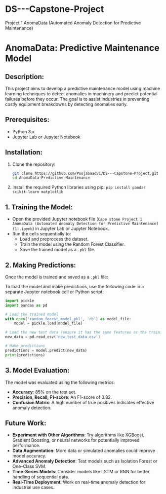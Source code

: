 # DS---Capstone-Project
Project 1 AnomaData (Automated Anomaly Detection for Predictive Maintenance)

# AnomaData: Predictive Maintenance Model

## Description:
This project aims to develop a predictive maintenance model using machine learning techniques to detect anomalies in machinery and predict potential failures before they occur. The goal is to assist industries in preventing costly equipment breakdowns by detecting anomalies early.

## Prerequisites:
- Python 3.x
- Jupyter Lab or Jupyter Notebook

## Installation:
1. Clone the repository:
   ```bash
   git clone https://github.com/PoojaSaadvi/DS---Capstone-Project.git
   cd AnomaData-Predictive-Maintenance
2. Install the required Python libraries using pip:
   `pip install pandas scikit-learn matplotlib`
   
## 1. Training the Model:
- Open the provided Jupyter notebook file (`Cape stone Project 1 AnomaData (Automated Anomaly Detection for Predictive Maintenance) (1).ipynb`) in Jupyter Lab or Jupyter Notebook.
- Run the cells sequentially to:
  - Load and preprocess the dataset.
  - Train the model using the Random Forest Classifier.
  - Save the trained model as a `.pkl` file.

## 2. Making Predictions:
Once the model is trained and saved as a `.pkl` file:

To load the model and make predictions, use the following code in a separate Jupyter notebook cell or Python script:

```python
import pickle
import pandas as pd

# Load the trained model
with open('random_forest_model.pkl', 'rb') as model_file:
    model = pickle.load(model_file)

# Load the new test data (ensure it has the same features as the training data)
new_data = pd.read_csv('new_test_data.csv')

# Make predictions
predictions = model.predict(new_data)
print(predictions)
```
## 3. Model Evaluation:
The model was evaluated using the following metrics:
- **Accuracy**: 85% on the test set.
- **Precision, Recall, F1-score**: An F1-score of 0.82.
- **Confusion Matrix**: A high number of true positives indicates effective anomaly detection.

## Future Work:
- **Experiment with Other Algorithms**: Try algorithms like XGBoost, Gradient Boosting, or neural networks for potentially improved performance.
- **Data Augmentation**: More data or simulated anomalies could improve model accuracy.
- **Advanced Anomaly Detection**: Test models such as Isolation Forest or One-Class SVM.
- **Time-Series Models**: Consider models like LSTM or RNN for better handling of sequential data.
- **Real-Time Deployment**: Work on real-time anomaly detection for industrial use cases.

